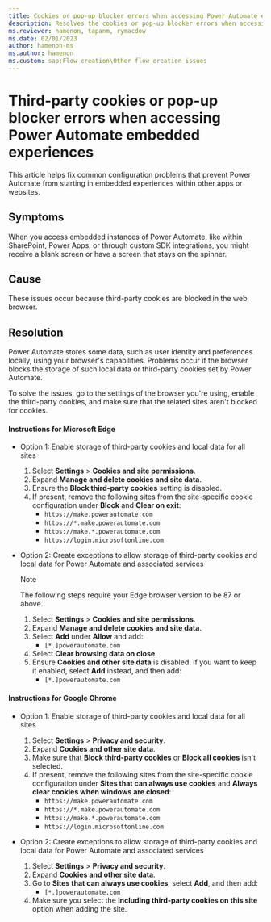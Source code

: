 ```yaml
---
title: Cookies or pop-up blocker errors when accessing Power Automate embedded experiences
description: Resolves the cookies or pop-up blocker errors when accessing Power Automate in other apps.
ms.reviewer: hamenon, tapanm, rymacdow
ms.date: 02/01/2023
author: hamenon-ms
ms.author: hamenon
ms.custom: sap:Flow creation\Other flow creation issues
---
```

# Third-party cookies or pop-up blocker errors when accessing Power Automate embedded experiences

This article helps fix common configuration problems that prevent Power Automate from starting in embedded experiences within other apps or websites.

## Symptoms

When you access embedded instances of Power Automate, like within SharePoint, Power Apps, or through custom SDK integrations, you might receive a blank screen or have a screen that stays on the spinner.

## Cause

These issues occur because third-party cookies are blocked in the web browser.

## Resolution

Power Automate stores some data, such as user identity and preferences locally, using your browser's capabilities. Problems occur if the browser blocks the storage of such local data or third-party cookies set by Power Automate.

To solve the issues, go to the settings of the browser you're using, enable the third-party cookies, and make sure that the related sites aren't blocked for cookies.

#### Instructions for Microsoft Edge

- Option 1: Enable storage of third-party cookies and local data for all sites

    1. Select **Settings** > **Cookies and site permissions**.
    1. Expand **Manage and delete cookies and site data**.
    1. Ensure the **Block third-party cookies** setting is disabled.
    1. If present, remove the following sites from the site-specific cookie configuration under **Block** and **Clear on exit**:
        - `https://make.powerautomate.com`
        - `https://*.make.powerautomate.com`
        - `https://make.*.powerautomate.com`
        - `https://login.microsoftonline.com`

- Option 2: Create exceptions to allow storage of third-party cookies and local data for Power Automate and associated services

    > [!NOTE]
    > The following steps require your Edge browser version to be 87 or above.

    1. Select **Settings** > **Cookies and site permissions**.
    1. Expand **Manage and delete cookies and site data**.
    1. Select **Add** under **Allow** and add:
        - `[*.]powerautomate.com`
    1. Select **Clear browsing data on close**.
    1. Ensure **Cookies and other site data** is disabled. If you want to keep it enabled, select **Add** instead, and then add:
        - `[*.]powerautomate.com`

#### Instructions for Google Chrome

- Option 1: Enable storage of third-party cookies and local data for all sites

    1. Select **Settings** > **Privacy and security**.
    1. Expand **Cookies and other site data**.
    1. Make sure that **Block third-party cookies** or **Block all cookies** isn't selected.
    1. If present, remove the following sites from the site-specific cookie configuration under **Sites that can always use cookies** and **Always clear cookies when windows are closed**:
        - `https://make.powerautomate.com`
        - `https://*.make.powerautomate.com`
        - `https://make.*.powerautomate.com`
        - `https://login.microsoftonline.com`

- Option 2: Create exceptions to allow storage of third-party cookies and local data for Power Automate and associated services

    1. Select **Settings** > **Privacy and security**.
    1. Expand **Cookies and other site data**.
    1. Go to **Sites that can always use cookies**, select **Add**, and then add:
        - `[*.]powerautomate.com`
    1. Make sure you select the **Including third-party cookies on this site** option when adding the site.
